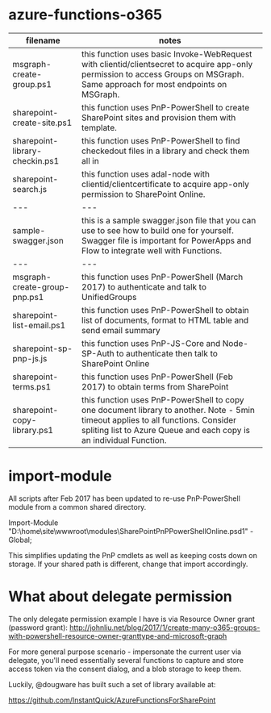 # azure-functions-o365

filename | notes
---      | ---
msgraph-create-group.ps1 | this function uses basic Invoke-WebRequest with clientid/clientsecret to acquire app-only permission to access Groups on MSGraph.  Same approach for most endpoints on MSGraph.
sharepoint-create-site.ps1 | this function uses PnP-PowerShell to create SharePoint sites and provision them with template.
sharepoint-library-checkin.ps1 | this function uses PnP-PowerShell to find checkedout files in a library and check them all in
sharepoint-search.js | this function uses adal-node with clientid/clientcertificate to acquire app-only permission to SharePoint Online.
---      | ---
sample-swagger.json | this is a sample swagger.json file that you can use to see how to build one for yourself.  Swagger file is important for PowerApps and Flow to integrate well with Functions.
---      | ---
msgraph-create-group-pnp.ps1 | this function uses PnP-PowerShell (March 2017) to authenticate and talk to UnifiedGroups
sharepoint-list-email.ps1 | this function uses PnP-PowerShell to obtain list of documents, format to HTML table and send email summary
sharepoint-sp-pnp-js.js | this function uses PnP-JS-Core and Node-SP-Auth to authenticate then talk to SharePoint Online
sharepoint-terms.ps1 | this function uses PnP-PowerShell (Feb 2017) to obtain terms from SharePoint
sharepoint-copy-library.ps1 | this function uses PnP-PowerShell to copy one document library to another.  Note - 5min timeout applies to all functions.  Consider spliting list to Azure Queue and each copy is an individual Function.

# import-module

All scripts after Feb 2017 has been updated to re-use PnP-PowerShell module from a common shared directory.

Import-Module "D:\home\site\wwwroot\modules\SharePointPnPPowerShellOnline.psd1" -Global;

This simplifies updating the PnP cmdlets as well as keeping costs down on storage.  If your shared path is different, change that import accordingly.


# What about delegate permission

The only delegate permission example I have is via Resource Owner grant (password grant): 
http://johnliu.net/blog/2017/1/create-many-o365-groups-with-powershell-resource-owner-granttype-and-microsoft-graph

For more general purpose scenario - impersonate the current user via delegate, you'll need essentially several functions to capture and store access token via the consent dialog, and a blob storage to keep them.

Luckily, @dougware has built such a set of library available at:

https://github.com/InstantQuick/AzureFunctionsForSharePoint
